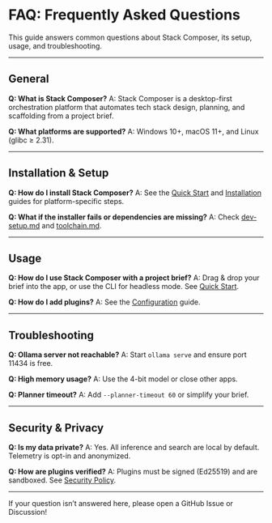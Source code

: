 # FAQ: Frequently Asked Questions

This guide answers common questions about Stack Composer, its setup, usage, and troubleshooting.

---

## General

**Q: What is Stack Composer?**
A: Stack Composer is a desktop-first orchestration platform that automates tech stack design, planning, and scaffolding from a project brief.

**Q: What platforms are supported?**
A: Windows 10+, macOS 11+, and Linux (glibc ≥ 2.31).

---

## Installation & Setup

**Q: How do I install Stack Composer?**
A: See the [Quick Start](getting-started-bundle/quickstart.md) and [Installation](installation.md) guides for platform-specific steps.

**Q: What if the installer fails or dependencies are missing?**
A: Check [dev-setup.md](developer-extensibility-docs/dev-setup.md#troubleshooting) and [toolchain.md](toolchain.md#troubleshooting).

---

## Usage

**Q: How do I use Stack Composer with a project brief?**
A: Drag & drop your brief into the app, or use the CLI for headless mode. See [Quick Start](getting-started-bundle/quickstart.md).

**Q: How do I add plugins?**
A: See the [Configuration](user-guides/configuration.md) guide.

---

## Troubleshooting

**Q: Ollama server not reachable?**
A: Start `ollama serve` and ensure port 11434 is free.

**Q: High memory usage?**
A: Use the 4-bit model or close other apps.

**Q: Planner timeout?**
A: Add `--planner-timeout 60` or simplify your brief.

---

## Security & Privacy

**Q: Is my data private?**
A: Yes. All inference and search are local by default. Telemetry is opt-in and anonymized.

**Q: How are plugins verified?**
A: Plugins must be signed (Ed25519) and are sandboxed. See [Security Policy](operations-security/security-policy.md).

---

If your question isn’t answered here, please open a GitHub Issue or Discussion!
